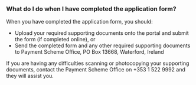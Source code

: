 ###  What do I do when I have completed the application form?

When you have completed the application form, you should:

  * Upload your required supporting documents onto the portal and submit the form (if completed online), or 
  * Send the completed form and any other required supporting documents to Payment Scheme Office, PO Box 13668, Waterford, Ireland 

If you are having any difficulties scanning or photocopying your supporting
documents, contact the Payment Scheme Office on +353 1 522 9992 and they will
assist you.
